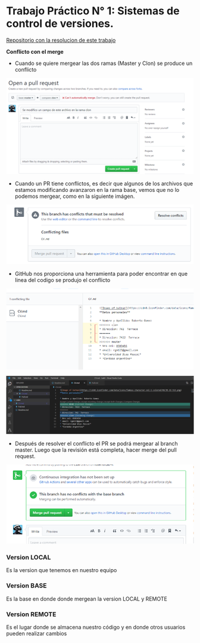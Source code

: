 # Trabajo Práctico N° 1: Sistemas de control de versiones.

[Repositorio con la resolucion de este trabajo](https://github.com/rober16/Lab-4)

**Conflicto con el merge**

* Cuando se quiere mergear las dos ramas (Master y Clon) se produce un conflicto 

![image1](https://github.com/rober16/ing-lab-4/blob/master/tp-1/imagenes/conflictoMerge.png)

* Cuando un PR tiene conflictos, es decir que algunos de los archivos que estamos modificando avanzaron en la rama base,  vemos que no lo podemos mergear, como en la siguiente imágen. 

![image2](https://github.com/rober16/ing-lab-4/blob/master/tp-1/imagenes/conflictoBranch.png)

* GitHub nos proporciona una herramienta para poder encontrar en que linea del codigo se produjo el conflicto

![image3](https://github.com/rober16/ing-lab-4/blob/master/tp-1/imagenes/codigo2.png)

![image4](https://github.com/rober16/ing-lab-4/blob/master/tp-1/imagenes/codigo.png)

* Después de resolver el conflicto el PR se podrá mergear al branch master. Luego que la revisión está completa, hacer merge del pull request.

![image5](https://github.com/rober16/ing-lab-4/blob/master/tp-1/imagenes/merge.png)

### Version LOCAL
Es la version que tenemos en nuestro equipo

### Version BASE
Es la base en donde donde mergean la version LOCAL y REMOTE

### Version REMOTE
Es el lugar donde se almacena nuestro código y en donde otros usuarios pueden realizar cambios
